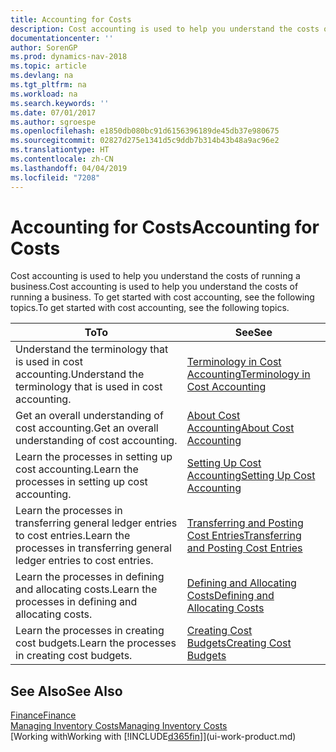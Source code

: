 ```yaml
---
title: Accounting for Costs
description: Cost accounting is used to help you understand the costs of running a business. To get started with cost accounting, see the following topics.
documentationcenter: ''
author: SorenGP
ms.prod: dynamics-nav-2018
ms.topic: article
ms.devlang: na
ms.tgt_pltfrm: na
ms.workload: na
ms.search.keywords: ''
ms.date: 07/01/2017
ms.author: sgroespe
ms.openlocfilehash: e1850db080bc91d6156396189de45db37e980675
ms.sourcegitcommit: 02827d275e1341d5c9ddb7b314b43b48a9ac96e2
ms.translationtype: HT
ms.contentlocale: zh-CN
ms.lasthandoff: 04/04/2019
ms.locfileid: "7208"
---
```

# <a name="accounting-for-costs"></a><span data-ttu-id="66593-104">Accounting for Costs</span><span class="sxs-lookup"><span data-stu-id="66593-104">Accounting for Costs</span></span>
<span data-ttu-id="66593-105">Cost accounting is used to help you understand the costs of running a business.</span><span class="sxs-lookup"><span data-stu-id="66593-105">Cost accounting is used to help you understand the costs of running a business.</span></span> <span data-ttu-id="66593-106">To get started with cost accounting, see the following topics.</span><span class="sxs-lookup"><span data-stu-id="66593-106">To get started with cost accounting, see the following topics.</span></span>  

|<span data-ttu-id="66593-107">To</span><span class="sxs-lookup"><span data-stu-id="66593-107">To</span></span>|<span data-ttu-id="66593-108">See</span><span class="sxs-lookup"><span data-stu-id="66593-108">See</span></span>|  
|--------|---------|  
|<span data-ttu-id="66593-109">Understand the terminology that is used in cost accounting.</span><span class="sxs-lookup"><span data-stu-id="66593-109">Understand the terminology that is used in cost accounting.</span></span>|[<span data-ttu-id="66593-110">Terminology in Cost Accounting</span><span class="sxs-lookup"><span data-stu-id="66593-110">Terminology in Cost Accounting</span></span>](finance-terminology-in-cost-accounting.md)|  
|<span data-ttu-id="66593-111">Get an overall understanding of cost accounting.</span><span class="sxs-lookup"><span data-stu-id="66593-111">Get an overall understanding of cost accounting.</span></span>|[<span data-ttu-id="66593-112">About Cost Accounting</span><span class="sxs-lookup"><span data-stu-id="66593-112">About Cost Accounting</span></span>](finance-about-cost-accounting.md)|  
|<span data-ttu-id="66593-113">Learn the processes in setting up cost accounting.</span><span class="sxs-lookup"><span data-stu-id="66593-113">Learn the processes in setting up cost accounting.</span></span>|[<span data-ttu-id="66593-114">Setting Up Cost Accounting</span><span class="sxs-lookup"><span data-stu-id="66593-114">Setting Up Cost Accounting</span></span>](finance-set-up-cost-accounting.md)|  
|<span data-ttu-id="66593-115">Learn the processes in transferring general ledger entries to cost entries.</span><span class="sxs-lookup"><span data-stu-id="66593-115">Learn the processes in transferring general ledger entries to cost entries.</span></span>|[<span data-ttu-id="66593-116">Transferring and Posting Cost Entries</span><span class="sxs-lookup"><span data-stu-id="66593-116">Transferring and Posting Cost Entries</span></span>](finance-transfer-and-post-cost-entries.md)|  
|<span data-ttu-id="66593-117">Learn the processes in defining and allocating costs.</span><span class="sxs-lookup"><span data-stu-id="66593-117">Learn the processes in defining and allocating costs.</span></span>|[<span data-ttu-id="66593-118">Defining and Allocating Costs</span><span class="sxs-lookup"><span data-stu-id="66593-118">Defining and Allocating Costs</span></span>](finance-define-and-allocate-costs.md)|  
|<span data-ttu-id="66593-119">Learn the processes in creating cost budgets.</span><span class="sxs-lookup"><span data-stu-id="66593-119">Learn the processes in creating cost budgets.</span></span>|[<span data-ttu-id="66593-120">Creating Cost Budgets</span><span class="sxs-lookup"><span data-stu-id="66593-120">Creating Cost Budgets</span></span>](finance-create-cost-budgets.md)|  

## <a name="see-also"></a><span data-ttu-id="66593-121">See Also</span><span class="sxs-lookup"><span data-stu-id="66593-121">See Also</span></span>  
[<span data-ttu-id="66593-122">Finance</span><span class="sxs-lookup"><span data-stu-id="66593-122">Finance</span></span>](finance.md)  
[<span data-ttu-id="66593-123">Managing Inventory Costs</span><span class="sxs-lookup"><span data-stu-id="66593-123">Managing Inventory Costs</span></span>](finance-manage-inventory-costs.md)  
[<span data-ttu-id="66593-124">Working with</span><span class="sxs-lookup"><span data-stu-id="66593-124">Working with</span></span> [!INCLUDE[d365fin](includes/d365fin_md.md)]](ui-work-product.md)
